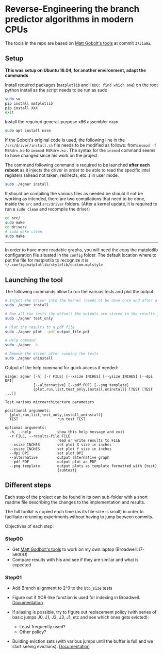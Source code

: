 # Reverse-Engineering the branch predictor algorithms in modern CPUs

The tools in the repo are based on [Matt Gobolt's tools](https://github.com/mattgodbolt/agner) at commit `3731a0a`.



## Setup

**This was setup on Ubuntu 18.04, for another environment, adapt the commands**

Install required packages (`matplotlib` and `TODO: find which one`) on the root python install as the script needs to be run as sudo

```bash
sudo su
pip install matplotlib
pip install XXX
exit
```

Install the required general-purpose x86 assembler `nasm` 

```bash
sudo apt install nasm
```

If the Gobolt's original code is used, the following line in the  `/src/driver/install.sh` file needs to be modified as follows:  from`insmod -f MSRdrv.ko` to `insmod MSRdrv.ko` . The syntax for the `insmod` command seems to have changed since his work on the project.

The command following command is required to be launched **after each reboot** as it injects the driver in order to be able to read the specific intel registers (ahead not taken, redirects, etc..) in user mode.

```bash
sudo ./agner install
```

It should be compiling the various files as needed be should it not be working as intended, there are two compilations that need to be done, inside the `src`  and  `src/driver` folders. (After a kernel update, it is required to run a `sudo clean` and recompile the driver)

```bash
cd src/
sudo make
cd driver/
# sudo make clean
sudo make
```

___

In order to have more readable graphs, you will need the copy the matplotlib configuration file situated in the `config` folder. The default location where to put the file for matplotlib to recognize it is `~/.config/matplotlib/stylelib/custom.mplstyle `



## Launching the tool

The following commands allow to run the various tests and plot the output:

```bash
# Inject the driver into the kernel (needs ot be done once and after a reboot)
sudo ./agner install

# Run all the tests (by default the outputs are stored in the results.json file)
sudo ./agner test_only

# Plot the results to a pdf file
sudo ./agner plot --pdf output_file.pdf

# Help command
sudo ./agner -h

# Remove the driver after running the tests
sudo ./agner uninstall
```



Output of the help command for quick access if needed:

```
usage: agner [-h] [-r FILE] [--xsize INCHES] [--ysize INCHES] [--dpi DPI]
             [--alternative] [--pdf PDF] [--png template]
             {plot,run,list,test_only,install,uninstall} [TEST [TEST ...]]

Test various microarchitecture parameters

positional arguments:
  {plot,run,list,test_only,install,uninstall}
  TEST                  run test TEST

optional arguments:
  -h, --help            show this help message and exit
  -r FILE, --results-file FILE
                        read or write results to FILE
  --xsize INCHES        set plot X size in inches
  --ysize INCHES        set plot Y size in inches
  --dpi DPI             set plot DPI
  --alternative         output alternative graph
  --pdf PDF             output plot as PDF
  --png template        output plots as template formatted with {test}
                        {subtest}
```



## Different steps

Each step of the project can be found in its own sub-folder with a short readme file describing the changes to the implementation and results.

The full toolkit is copied each time (as its file-size is small) in order to facilitate rerunning experiments without having to jump between commits.



Objectives of each step:

### Step00

- Get [Matt Godbolt's tools](https://github.com/mattgodbolt/agner) to work on my own laptop (Broadwell: i7-5600U)
- Compare results with his and see if they are similar and what is expected

### Step01

- Add Branch alignment to 2^0 to the `btb_size` tests

- Figure out if XOR-like function is used for indexing in Broadwell. [Documentation](https://www.usenix.org/conference/usenixsecurity18/presentation/gras)

- If aliasing is possible, try to figure out replacement policy (with series of basic jumps J0, J1, J2, J3, J1, etc and see which ones gets evicted):

  - Least frequently used?
  - Other policy?

- Building eviction sets (with various jumps until the buffer is full and we start seeing evictions). [Documentation](https://arxiv.org/abs/1810.01497)

  